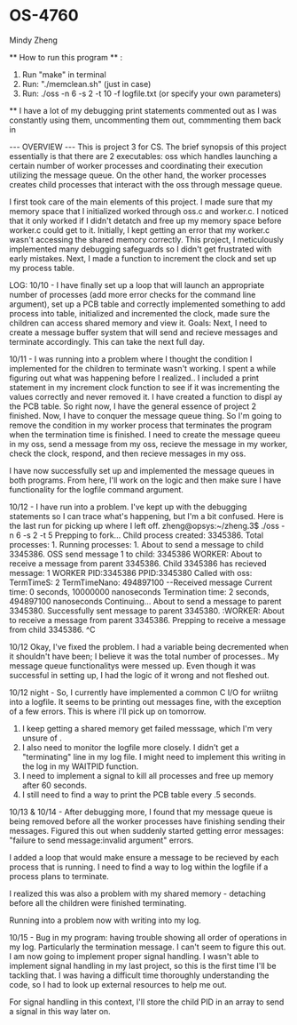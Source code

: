# OS-4760
Mindy Zheng

** How to run this program ** : 
1. Run "make" in terminal
2. Run: "./memclean.sh" (just in case)   
3. Run: ./oss -n 6 -s 2 -t 10 -f logfile.txt (or specify your own parameters) 

** I have a lot of my debugging print statements commented out as I was constantly using them, uncommenting them out, commmenting them back in 



--- OVERVIEW --- 
This is project 3 for CS. 
The brief synopsis of this project essentially is that there are 2 executables: oss which handles launching a certain number of worker processes and coordinating their execution utilizing the message queue. On the other hand, the worker processes creates child processes that interact with the oss through message queue.

I first took care of the main elements of this project. I made sure that my memory space that I initialized worked through oss.c and worker.c. I noticed that it only worked if I didn't detatch and free up my memory space before worker.c could get to it. Initially, I kept getting an error that my worker.c wasn't accessing the shared memory correctly. This project, I meticulously implemented many debugging safeguards so I didn't get frustrated with early mistakes. Next, I made a function to increment the clock and set up my process table. 


LOG: 
10/10 - I have finally set up a loop that will launch an appropriate number of processes (add more error checks for the command line argument), set up a PCB table and correctly implemented something to add process into table, initialized and incremented the clock, made sure the children can access shared memory and view it. 
Goals: Next, I need to create a message buffer system that will send and recieve messages and terminate accordingly. This can take the next full day.    
  
10/11 - I was running into a problem where I thought the condition I implemented for the children to terminate wasn't working. I spent a while figuring out what was happening before I realized.. I included a print statement in my increment clock function to see if it was incrementing the values correctly and never removed it. 
I have created a function to displ ay the PCB table. So right now, I have the general essence of project 2 finished. Now, I have to conquer the message queue thing. So I'm going to remove the condition in my worker process that terminates the program when the termination time is finished. I need to create the message queeu in my oss, send a message from my oss, recieve the message in my worker, check the clock, respond, and then recieve messages in my oss.

I have now successfully set up and implemented the message queues in both programs. From here, I'll work on the logic and then make sure I have functionality for the logfile command argument.  

10/12 - I have run into a problem. I've kept up with the debugging statements so I can trace what's happening, but I'm a bit confused. Here is the last run for picking up where I left off. 
zheng@opsys:~/zheng.3$ ./oss -n 6 -s 2 -t 5
Prepping to fork...
Child process created: 3345386. Total processes: 1. Running processes: 1.
About to send a message to child 3345386.
OSS send message 1 to child: 3345386
WORKER: About to receive a message from parent 3345386.
Child 3345386 has recieved message: 1
WORKER PID:3345386 PPID:3345380 Called with oss: TermTimeS: 2 TermTimeNano: 494897100
--Received message
Current time: 0 seconds, 10000000 nanoseconds
Termination time: 2 seconds, 494897100 nanoseconds
Continuing...
About to send a message to parent 3345380.
Successfully sent message to parent 3345380.
:WORKER: About to receive a message from parent 3345386.
Prepping to receive a message from child 3345386.
^C

10/12 Okay, I've fixed the problem. 
I had a variable being decremented when it shouldn't have been; I believe it was the total number of processes.. My message queue functionalitys were messed up. Even though it was successful in setting up, I had the logic of it wrong and not fleshed out. 


10/12 night - So, I currently have implemented a common C I/O for wriitng into a logfile. It seems to be printing out messages fine, with the exception of a few errors. This is where i'll pick up on tomorrow. 

1. I keep getting a shared memory get failed messsage, which I'm very unsure of . 
2. I also need to monitor the logfile more closely. I didn't get a "terminating" line in my log file. I might need to implement this writing in the log in my WAITPID function. 
3. I need to implement a signal to kill all processes and free up memory after 60 seconds. 
4. I still need to find a way to print the PCB table every .5 seconds. 

10/13 & 10/14 - 
After debugging more, I found that my message queue is being removed before all the worker processes have finishing sending their messages. Figured this out when suddenly started getting error messages: "failure to send message:invalid argument" errors.

I added a loop that would make ensure a message to be recieved by each process that is running. I need to find a way to log within the logfile if a process plans to terminate. 

I realized this was also a problem with my shared memory - detaching before all the children were finished terminating. 

Running into a problem now with writing into my log. 

10/15 - Bug in my program: having trouble showing all order of operations in my log. Particularly the termination message. I can't seem to figure this out. 
I am now going to implement proper signal handling. I wasn't able to implement signal handling in my last project, so this is the first time I'll be tackling that. I was having a difficult time thoroughly understanding the code, so I had to look up external resources to help me out. 

For signal handling in this context, I'll store the child PID in an array to send a signal in this way later on.  

